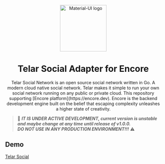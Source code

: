 
<p align="center">
  <a href="https://telar.dec/" rel="noopener" target="_blank"><img width="150" src="https://raw.githubusercontent.com/red-gold/red-gold-web/master/website/static/img/logos/telar-social-logo/profile.png" alt="Material-UI logo"></a></p>
</p>

<h1 align="center">Telar Social Adapter for Encore</h1>

<div align="center">
 Telar Social Network is an open source social network written in Go. A modern cloud native social network. Telar makes it simple to run your own social network running on any public or private cloud. 
 This repository supporting [Encore platform](https://encore.dev). Encore is the backend development engine built on the belief that escaping complexity unleashes a higher state of creativity.
</div>

> 🚧 ***IT IS UNDER ACTIVE DEVELOPMENT, current version is unstable and maybe change at any time until release of v1.0.0.***
<br>***DO NOT USE IN ANY PRODUCTION ENVIRONMENT!!!*** ⚠️

## Demo
[Telar Social](https://social.telar.dev)
